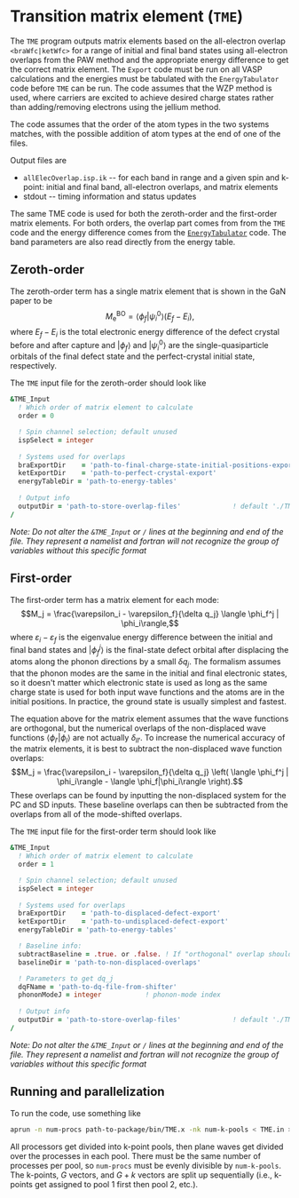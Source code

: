 # Transition matrix element (`TME`)

The `TME` program outputs matrix elements based on the all-electron overlap `<braWfc|ketWfc>` for a range of initial and final band states using all-electron overlaps from the PAW method and the appropriate energy difference to get the correct matrix element. The `Export` code must be run on all VASP calculations and the energies must be tabulated with the `EnergyTabulator` code before `TME` can be run. The code assumes that the WZP method is used, where carriers are excited to achieve desired charge states rather than adding/removing electrons using the jellium method. 

The code assumes that the order of the atom types in the two systems matches, with the possible addition of atom types at the end of one of the files.

Output files are 
* `allElecOverlap.isp.ik` -- for each band in range and a given spin and k-point: initial and final band, all-electron overlaps, and matrix elements
* stdout -- timing information and status updates

The same TME code is used for both the zeroth-order and the first-order matrix elements. For both orders, the overlap part comes from from the `TME` code and the energy difference comes from the [`EnergyTabulator`](../EnergyTabulator) code. The band parameters are also read directly from the energy table.

## Zeroth-order

The zeroth-order term has a single matrix element that is shown in the GaN paper to be $$M_{\text{e}}^{\text{BO}} = \langle \phi_f | \psi_i^0 \rangle (E_f - E_i),$$ where $E_f - E_i$ is the total electronic energy difference of the defect crystal before and after capture and $|\phi_f\rangle$ and $|\psi_i^0\rangle$ are the single-quasiparticle orbitals of the final defect state and the perfect-crystal initial state, respectively. 

The `TME` input file for the zeroth-order should look like
```f90
&TME_Input
  ! Which order of matrix element to calculate
  order = 0

  ! Spin channel selection; default unused
  ispSelect = integer  
  
  ! Systems used for overlaps
  braExportDir    = 'path-to-final-charge-state-initial-positions-export'
  ketExportDir    = 'path-to-perfect-crystal-export'
  energyTableDir = 'path-to-energy-tables'
  
  ! Output info
  outputDir = 'path-to-store-overlap-files' 			! default './TMEs'
/
```
_Note: Do not alter the `&TME_Input` or `/` lines at the beginning and end of the file. They represent a namelist and fortran will not recognize the group of variables without this specific format_

## First-order

The first-order term has a matrix element for each mode: $$M_j = \frac{\varepsilon_i - \varepsilon_f}{\delta q_j} \langle \phi_f^j | \phi_i\rangle,$$ where $\varepsilon_i - \varepsilon_f$ is the eigenvalue energy difference between the initial and final band states and $|\phi_f^j\rangle$ is the final-state defect orbital after displacing the atoms along the phonon directions by a small $\delta q_j$. The formalism assumes that the phonon modes are the same in the initial and final electronic states, so it doesn't matter which electronic state is used as long as the same charge state is used for both input wave functions and the atoms are in the initial positions. In practice, the ground state is usually simplest and fastest.

The equation above for the matrix element assumes that the wave functions are orthogonal, but the numerical overlaps of the non-displaced wave functions $\langle \phi_{l'}|\phi_l\rangle$ are not actually $\delta_{ll'}$. To increase the numerical accuracy of the matrix elements, it is best to subtract the non-displaced wave function overlaps: $$M_j = \frac{\varepsilon_i - \varepsilon_f}{\delta q_j} \left( \langle \phi_f^j | \phi_i\rangle - \langle \phi_f|\phi_i\rangle \right).$$
These overlaps can be found by inputting the non-displaced system for the PC and SD inputs. These baseline overlaps can then be subtracted from the overlaps from all of the mode-shifted overlaps.

The `TME` input file for the first-order term should look like
```f90
&TME_Input
  ! Which order of matrix element to calculate
  order = 1

  ! Spin channel selection; default unused
  ispSelect = integer                                   
  
  ! Systems used for overlaps
  braExportDir    = 'path-to-displaced-defect-export'
  ketExportDir    = 'path-to-undisplaced-defect-export'
  energyTableDir = 'path-to-energy-tables'

  ! Baseline info:
  subtractBaseline = .true. or .false. ! If "orthogonal" overlap should be subtracted
  baselineDir = 'path-to-non-displaced-overlaps'

  ! Parameters to get dq_j
  dqFName = 'path-to-dq-file-from-shifter'
  phononModeJ = integer           ! phonon-mode index
  
  ! Output info
  outputDir = 'path-to-store-overlap-files' 			! default './TMEs'
/
```
_Note: Do not alter the `&TME_Input` or `/` lines at the beginning and end of the file. They represent a namelist and fortran will not recognize the group of variables without this specific format_

## Running and parallelization

To run the code, use something like 
```bash
aprun -n num-procs path-to-package/bin/TME.x -nk num-k-pools < TME.in > TME.out
```

All processors get divided into k-point pools, then plane waves get divided over the processes in each pool. There must be the same number of processes per pool, so `num-procs` must be evenly divisible by `num-k-pools`. The k-points, $G$ vectors, and $G+k$ vectors are split up sequentially (i.e., k-points get assigned to pool 1 first then pool 2, etc.). 
